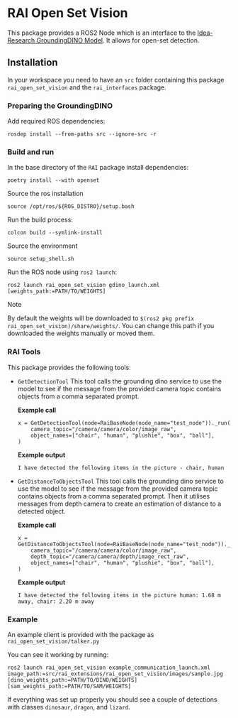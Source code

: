 # RAI Open Set Vision

This package provides a ROS2 Node which is an interface to the [Idea-Research GroundingDINO Model](https://github.com/IDEA-Research/GroundingDINO).
It allows for open-set detection.

## Installation

In your workspace you need to have an `src` folder containing this package `rai_open_set_vision` and the `rai_interfaces` package.

### Preparing the GroundingDINO

Add required ROS dependencies:

```
rosdep install --from-paths src --ignore-src -r
```

### Build and run

In the base directory of the `RAI` package install dependencies:

```
poetry install --with openset
```

Source the ros installation

```
source /opt/ros/${ROS_DISTRO}/setup.bash
```

Run the build process:

```
colcon build --symlink-install
```

Source the environment

```
source setup_shell.sh
```

Run the ROS node using `ros2 launch`:

```
ros2 launch rai_open_set_vision gdino_launch.xml [weights_path:=PATH/TO/WEIGHTS]
```

> [!NOTE]
> By default the weights will be downloaded to `$(ros2 pkg prefix rai_open_set_vision)/share/weights/`.
> You can change this path if you downloaded the weights manually or moved them.

### RAI Tools

This package provides the following tools:

-   `GetDetectionTool`
    This tool calls the grounding dino service to use the model to see if the message from the provided camera topic contains objects from a comma separated prompt.

    **Example call**

    ```
    x = GetDetectionTool(node=RaiBaseNode(node_name="test_node"))._run(
        camera_topic="/camera/camera/color/image_raw",
        object_names=["chair", "human", "plushie", "box", "ball"],
    )

    ```

    **Example output**

    ```
    I have detected the following items in the picture - chair, human
    ```

-   `GetDistanceToObjectsTool`
    This tool calls the grounding dino service to use the model to see if the message from the provided camera topic contains objects from a comma separated prompt. Then it utilises messages from depth camera to create an estimation of distance to a detected object.

    **Example call**

    ```
    x = GetDistanceToObjectsTool(node=RaiBaseNode(node_name="test_node"))._run(
        camera_topic="/camera/camera/color/image_raw",
        depth_topic="/camera/camera/depth/image_rect_raw",
        object_names=["chair", "human", "plushie", "box", "ball"],
    )

    ```

    **Example output**

    ```
    I have detected the following items in the picture human: 1.68 m away, chair: 2.20 m away
    ```

### Example

An example client is provided with the package as `rai_open_set_vision/talker.py`

You can see it working by running:

```
ros2 launch rai_open_set_vision example_communication_launch.xml image_path:=src/rai_extensions/rai_open_set_vision/images/sample.jpg [dino_weights_path:=PATH/TO/DINO/WEIGHTS] [sam_weights_path:=PATH/TO/SAM/WEIGHTS]
```

If everything was set up properly you should see a couple of detections with classes `dinosaur`, `dragon`, and `lizard`.
